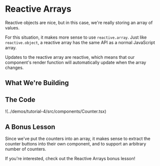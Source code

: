 # Reactive Arrays

<script setup lang="ts">
  import * as resources from "../demos/tutorial-4/config.js";
</script>

Reactive objects are nice, but in this case, we're really storing
an array of values.

For this situation, it makes more sense to use `reactive.array`.
Just like `reactive.object`, a reactive array has the same API as
a normal JavaScript array.

Updates to the reactive array are reactive, which means that our
component's render function will automatically update when the
array changes.

## What We're Building

<Demo :config="resources" :size="600" />

## The Code

!(../demos/tutorial-4/src/components/Counter.tsx)

## A Bonus Lesson

Since we've put the counters into an array, it makes sense to
extract the counter buttons into their own component, and to
support an arbitrary number of counters.

If you're interested, check out the Reactive Arrays bonus lesson!
